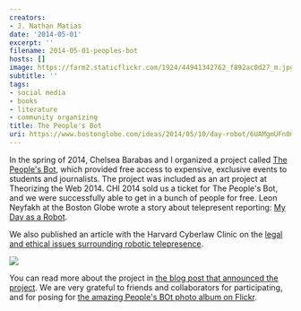 ```yaml
---
creators:
- J. Nathan Matias
date: '2014-05-01'
excerpt: ''
filename: 2014-05-01-peoples-bot
hosts: []
image: https://farm2.staticflickr.com/1924/44941342762_f892ac0d27_m.jpg
subtitle: ''
tags:
- social media
- books
- literature
- community organizing
title: The People's Bot
uri: https://www.bostonglobe.com/ideas/2014/05/10/day-robot/6UAMgmUFn0mZhoMS8vy0GK/story.html
---
```


In the spring of 2014, Chelsea Barabas and I organized a project called <a href="https://civic.mit.edu/2014/04/18/the-peoples-bot/">The People's Bot</a>, which provided free access to expensive, exclusive events to students and journalists. The project was included as an art project at Theorizing the Web 2014. CHI 2014 sold us a ticket for The People's Bot, and we were successfully able to get in a bunch of people for free. Leon Neyfakh at the Boston Globe wrote a story about telepresent reporting: <a href="https://www.bostonglobe.com/ideas/2014/05/10/day-robot/6UAMgmUFn0mZhoMS8vy0GK/story.html">My Day as a Robot</a>.

We also published an article with the Harvard Cyberlaw Clinic on the [legal and ethical issues surrounding robotic telepresence](http://www.werobot2015.org/wp-content/uploads/2015/04/Matias_Bavitz_Telepresence_We-Robot-Draft-03-27-2015.pdf).

<img src='https://imgur.com/HSzsFxh.png'/>

You can read more about the project in <a href="https://civic.mit.edu/2014/04/18/the-peoples-bot/">the blog post that announced the project</a>. We are very grateful to friends and collaborators for participating, and for posing for <a href="https://www.flickr.com/photos/natematias/albums/72157643998243924">the amazing People's BOt photo album on Flickr</a>.
